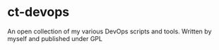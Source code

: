 # ct-devops
An open collection of my various DevOps scripts and tools.  Written by myself and published under GPL
